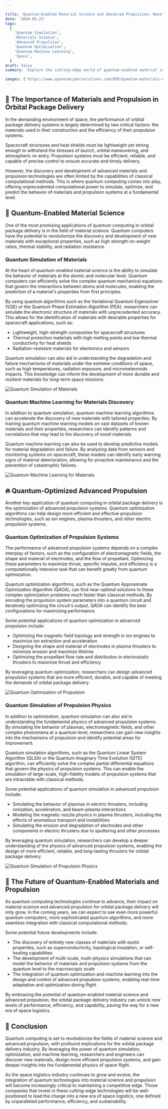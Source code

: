 ```yaml
---

title: 'Quantum-Enabled Material Science and Advanced Propulsion: Revolutionizing Orbital Package Delivery'
date: '2024-03-23'
tags:
  [
    'Quantum Simulation',
    'Materials Science',
    'Advanced Propulsion',
    'Quantum Optimization',
    'Quantum Machine Learning',
    'Space',
  ]
draft: false
summary: 'Explore the cutting-edge world of quantum-enabled material science and advanced propulsion, and discover how these technologies are revolutionizing the performance and efficiency of orbital package delivery systems. From lightweight, high-strength materials to optimized propulsion systems, learn how quantum computing is enabling a new era of space logistics.'

images: ['https://www.quantumcybersolutions.com/OPD/quantum-materials-ml.webp', 'https://www.quantumcybersolutions.com/OPD/quantum-propulsion-optimization.webp', 'https://www.rics-notebook.com/articleimage/Space/Qmats.webp', 'https://www.quantumcybersolutions.com/OPD/quantum-materials-simulation.webp', 'https://www.quantumcybersolutions.com/OPD/quantum-propulsion-simulation.webp']
---
```


## 🚀 The Importance of Materials and Propulsion in Orbital Package Delivery

In the demanding environment of space, the performance of orbital package delivery systems is largely determined by two critical factors: the materials used in their construction and the efficiency of their propulsion systems.

Spacecraft structures and heat shields must be lightweight yet strong enough to withstand the stresses of launch, orbital maneuvering, and atmospheric re-entry. Propulsion systems must be efficient, reliable, and capable of precise control to ensure accurate and timely delivery.

However, the discovery and development of advanced materials and propulsion technologies are often limited by the capabilities of classical computational methods. This is where quantum computing comes into play, offering unprecedented computational power to simulate, optimize, and predict the behavior of materials and propulsion systems at a fundamental level.

## 🧪 Quantum-Enabled Material Science

One of the most promising applications of quantum computing in orbital package delivery is in the field of material science. Quantum computers have the potential to revolutionize the discovery and development of new materials with exceptional properties, such as high strength-to-weight ratios, thermal stability, and radiation resistance.

### Quantum Simulation of Materials

At the heart of quantum-enabled material science is the ability to simulate the behavior of materials at the atomic and molecular level. Quantum computers can efficiently solve the complex quantum mechanical equations that govern the interactions between atoms and molecules, enabling the prediction of a material's properties from first principles.

By using quantum algorithms such as the Variational Quantum Eigensolver (VQE) or the Quantum Phase Estimation Algorithm (PEA), researchers can simulate the electronic structure of materials with unprecedented accuracy. This allows for the identification of materials with desirable properties for spacecraft applications, such as:

- Lightweight, high-strength composites for spacecraft structures
- Thermal protection materials with high melting points and low thermal conductivity for heat shields
- Radiation-resistant materials for electronics and sensors

Quantum simulation can also aid in understanding the degradation and failure mechanisms of materials under the extreme conditions of space, such as high temperatures, radiation exposure, and micrometeoroids impacts. This knowledge can inform the development of more durable and resilient materials for long-term space missions.

![Quantum Simulation of Materials](https://www.quantumcybersolutions.com/OPD/quantum-materials-simulation.webp)

### Quantum Machine Learning for Materials Discovery

In addition to quantum simulation, quantum machine learning algorithms can accelerate the discovery of new materials with tailored properties. By training quantum machine learning models on vast datasets of known materials and their properties, researchers can identify patterns and correlations that may lead to the discovery of novel materials.

Quantum machine learning can also be used to develop predictive models for material degradation and failure. By analyzing data from sensors and monitoring systems on spacecraft, these models can identify early warning signs of material deterioration, allowing for proactive maintenance and the prevention of catastrophic failures.

![Quantum Machine Learning for Materials](https://www.quantumcybersolutions.com/OPD/quantum-materials-ml.webp)

## 🔥 Quantum-Optimized Advanced Propulsion

Another key application of quantum computing in orbital package delivery is the optimization of advanced propulsion systems. Quantum optimization algorithms can help design more efficient and effective propulsion technologies, such as ion engines, plasma thrusters, and other electric propulsion systems.

### Quantum Optimization of Propulsion Systems

The performance of advanced propulsion systems depends on a complex interplay of factors, such as the configuration of electromagnetic fields, the shape and material of electrodes, and the flow of propellant. Optimizing these parameters to maximize thrust, specific impulse, and efficiency is a computationally intensive task that can benefit greatly from quantum optimization.

Quantum optimization algorithms, such as the Quantum Approximate Optimization Algorithm (QAOA), can find near-optimal solutions to these complex optimization problems much faster than classical methods. By encoding the propulsion system parameters into a quantum circuit and iteratively optimizing the circuit's output, QAOA can identify the best configurations for maximizing performance.

Some potential applications of quantum optimization in advanced propulsion include:

- Optimizing the magnetic field topology and strength in ion engines to maximize ion extraction and acceleration
- Designing the shape and material of electrodes in plasma thrusters to minimize erosion and maximize lifetime
- Optimizing the propellant flow rate and distribution in electrostatic thrusters to maximize thrust and efficiency

By leveraging quantum optimization, researchers can design advanced propulsion systems that are more efficient, durable, and capable of meeting the demands of orbital package delivery.

![Quantum Optimization of Propulsion](https://www.quantumcybersolutions.com/OPD/quantum-propulsion-optimization.webp)

### Quantum Simulation of Propulsion Physics

In addition to optimization, quantum simulation can also aid in understanding the fundamental physics of advanced propulsion systems. By simulating the behavior of plasmas, electromagnetic fields, and other complex phenomena at a quantum level, researchers can gain new insights into the mechanisms of propulsion and identify potential areas for improvement.

Quantum simulation algorithms, such as the Quantum Linear System Algorithm (QLSA) or the Quantum Imaginary Time Evolution (QITE) algorithm, can efficiently solve the complex partial differential equations that govern the physics of propulsion systems. This can enable the simulation of large-scale, high-fidelity models of propulsion systems that are intractable with classical methods.

Some potential applications of quantum simulation in advanced propulsion include:

- Simulating the behavior of plasmas in electric thrusters, including ionization, acceleration, and beam-plasma interactions
- Modeling the magnetic nozzle physics in plasma thrusters, including the effects of anomalous transport and instabilities
- Simulating the erosion and degradation of electrodes and other components in electric thrusters due to sputtering and other processes

By leveraging quantum simulation, researchers can develop a deeper understanding of the physics of advanced propulsion systems, enabling the design of more efficient, reliable, and long-lasting thrusters for orbital package delivery.

![Quantum Simulation of Propulsion Physics](https://www.quantumcybersolutions.com/OPD/quantum-propulsion-simulation.webp)

## 🔮 The Future of Quantum-Enabled Materials and Propulsion

As quantum computing technologies continue to advance, their impact on material science and advanced propulsion for orbital package delivery will only grow. In the coming years, we can expect to see even more powerful quantum computers, more sophisticated quantum algorithms, and more seamless integration with classical computational methods.

Some potential future developments include:

- The discovery of entirely new classes of materials with exotic properties, such as superconductivity, topological insulation, or self-healing capabilities
- The development of multi-scale, multi-physics simulations that can model the behavior of materials and propulsion systems from the quantum level to the macroscopic scale
- The integration of quantum optimization and machine learning into the design and control of advanced propulsion systems, enabling real-time adaptation and optimization during flight

By embracing the potential of quantum-enabled material science and advanced propulsion, the orbital package delivery industry can unlock new levels of performance, efficiency, and capability, paving the way for a new era of space logistics.

## 🌟 Conclusion

Quantum computing is set to revolutionize the fields of material science and advanced propulsion, with profound implications for the orbital package delivery industry. By leveraging the power of quantum simulation, optimization, and machine learning, researchers and engineers can discover new materials, design more efficient propulsion systems, and gain deeper insights into the fundamental physics of space flight.

As the space logistics industry continues to grow and evolve, the integration of quantum technologies into material science and propulsion will become increasingly critical to maintaining a competitive edge. Those companies that invest in these cutting-edge technologies will be well-positioned to lead the charge into a new era of space logistics, one defined by unparalleled performance, efficiency, and sustainability.
